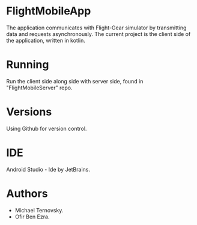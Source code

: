 # FlightMobileApp
The application communicates with Flight-Gear simulator by transmitting data and requests asynchronously.
The current project is the client side of the application, written in kotlin.

# Running
Run the client side along side with server side, found in "FlightMobileServer" repo.

# Versions
Using Github for version control.

# IDE
Android Studio - Ide by JetBrains.

# Authors
- Michael Ternovsky.
- Ofir Ben Ezra.
